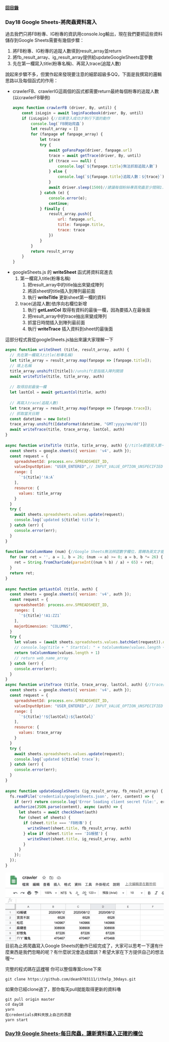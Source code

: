 #### [回目錄](../README.md)
### Day18 Google Sheets-將爬蟲資料寫入

過去我們只將FB粉專、IG粉專的資訊用console.log輸出，現在我們要把這些資料儲存到Google Sheets需要有幾個步驟：
1. 將FB粉專、IG粉專的追蹤人數填到result_array並return
2. 將fb_result_array、ig_result_array提供給updateGoogleSheets當參數
3. 先在第一欄寫入title(粉專名稱)、再寫入trace(追蹤人數)

說起來步驟不多，但實作起來發現要注意的細節超級多QQ，下面是我撰寫的邏輯思路以及每個函式的作用：
* crawlerFB、crawlerIG這兩個的函式都需要return最終每個粉專的追蹤人數(以crawlerFB舉例)
  ```js
  async function crawlerFB (driver, By, until) {
      const isLogin = await loginFacebook(driver, By, until)
      if (isLogin) {//如果登入成功才執行下面的動作
          console.log(`FB開始爬蟲`)
          let result_array = []
          for (fanpage of fanpage_array) {
              let trace
              try {
                  await goFansPage(driver, fanpage.url)
                  trace = await getTrace(driver, By, until)
                  if (trace === null) {
                      console.log(`${fanpage.title}無法抓取追蹤人數`)
                  } else {
                      console.log(`${fanpage.title}追蹤人數：${trace}`)
                  }
                  await driver.sleep(1500)//建議每個粉絲專頁爬蟲至少間隔1.5秒，不然很有可能被鎖帳號
              } catch (e) {
                  console.error(e);
                  continue;
              } finally {
                  result_array.push({
                      url: fanpage.url,
                      title: fanpage.title,
                      trace: trace
                  })
              }
          }
          return result_array
      }
  }
  ```
* googleSheets.js 的 **writeSheet** 函式將資料寫進去
  1. 第一欄寫入title(粉專名稱)
      1. 把result_array中的title抽出來變成陣列
      2. 將該sheet的title插入到陣列最前面
      3. 執行 **writeTitle** 更新sheet第一欄的資料
  2. trace(追蹤人數)依序向右欄位新增
      1. 執行 **getLastCol** 取得有資料的最後一欄，因為要插入在最後面
      2. 把result_array中的trace抽出來變成陣列
      3. 抓當日時間插入到陣列最前面
      4. 執行 **writeTrace** 插入資料到sheet的最後面

這部分程式我從googleSheets.js抽出來讓大家理解一下
```js
async function writeSheet (title, result_array, auth) {
  // 先在第一欄寫入title(粉專名稱)
  let title_array = result_array.map(fanpage => [fanpage.title]);
  // 填上名稱
  title_array.unshift([title])//unshift是指插入陣列開頭
  await writeTitle(title, title_array, auth)

  // 取得目前最後一欄
  let lastCol = await getLastCol(title, auth)

  // 再寫入trace(追蹤人數)
  let trace_array = result_array.map(fanpage => [fanpage.trace]);
  // 抓取當天日期
  const datetime = new Date()
  trace_array.unshift([dateFormat(datetime, "GMT:yyyy/mm/dd")])
  await writeTrace(title, trace_array, lastCol, auth)
}

async function writeTitle (title, title_array, auth) {//title都是寫入第一欄
  const sheets = google.sheets({ version: 'v4', auth });
  const request = {
    spreadsheetId: process.env.SPREADSHEET_ID,
    valueInputOption: "USER_ENTERED",// INPUT_VALUE_OPTION_UNSPECIFIED|RAW|USER_ENTERED
    range: [
      `'${title}'!A:A`
    ],
    resource: {
      values: title_array
    }
  }
  try {
    await sheets.spreadsheets.values.update(request);
    console.log(`updated ${title} title`);
  } catch (err) {
    console.error(err);
  }
}

function toColumnName (num) {//Google Sheets無法辨認數字欄位，需轉為英文才能使用
  for (var ret = '', a = 1, b = 26; (num -= a) >= 0; a = b, b *= 26) {
    ret = String.fromCharCode(parseInt((num % b) / a) + 65) + ret;
  }
  return ret;
}

async function getLastCol (title, auth) {
  const sheets = google.sheets({ version: 'v4', auth });
  const request = {
    spreadsheetId: process.env.SPREADSHEET_ID,
    ranges: [
      `'${title}'!A1:ZZ1`
    ],
    majorDimension: "COLUMNS",
  }
  try {
    let values = (await sheets.spreadsheets.values.batchGet(request)).data.valueRanges[0].values;
    // console.log(title + " StartCol: " + toColumnName(values.length + 1))
    return toColumnName(values.length + 1)
    // return web_name_array
  } catch (err) {
    console.error(err);
  }
}
async function writeTrace (title, trace_array, lastCol, auth) {//trace則是一直往後寫
  const sheets = google.sheets({ version: 'v4', auth });
  const request = {
    spreadsheetId: process.env.SPREADSHEET_ID,
    valueInputOption: "USER_ENTERED",// INPUT_VALUE_OPTION_UNSPECIFIED|RAW|USER_ENTERED
    range: [
      `'${title}'!${lastCol}:${lastCol}`
    ],
    resource: {
      values: trace_array
    }
  }
  try {
    await sheets.spreadsheets.values.update(request);
    console.log(`updated ${title} trace`);
  } catch (err) {
    console.error(err);
  }
}

async function updateGoogleSheets (ig_result_array, fb_result_array) {
  fs.readFile('credentials/googleSheets.json', (err, content) => {
    if (err) return console.log('Error loading client secret file:', err);
    authorize(JSON.parse(content), async (auth) => {
      let sheets = await checkSheet(auth)
      for (sheet of sheets) {
        if (sheet.title === 'FB粉專') {
          writeSheet(sheet.title, fb_result_array, auth)
        } else if (sheet.title === 'IG帳號') {
          writeSheet(sheet.title, ig_result_array, auth)
        }
      }
    });
  });
}
```
![image](./article_img/googlesheet.png)
目前為止將爬蟲寫入Google Sheets的動作已經完成了，大家可以思考一下還有什麼東西是我們忽略的呢？有什麼狀況會造成錯誤？希望大家在下方提供自己的想法喔～  

完整的程式碼在[這裡](https://github.com/dean9703111/ithelp_30days/day18)喔
你可以整個專案clone下來  
```
git clone https://github.com/dean9703111/ithelp_30days.git
```
如果你已經clone過了，那你每天pull就能取得更新的資料嚕  
```
git pull origin master
cd day18
yarn
在credentials資料夾放上自己的憑證
yarn start
```
### [Day19 Google Sheets-每日爬蟲，讓新資料塞入正確的欄位](/day19/README.md)